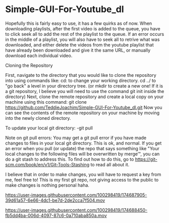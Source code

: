 # Simple-GUI-For-Youtube_dl

 Hopefully this is fairly easy to use, it has a few quirks as of now. When downloading playlists, 
 after the first video is added to the queue, you have to click seek all to add the rest of the playlist to the queue.
 If an error occurs in the middle of a playlist, you will also have to seek all to retrive what was downloaded, and either delete
 the videos from the youtube playlist that have already been downloaded and give it the same URL, or manually download each individual video.

Cloning the Repository

First, navigate to the directory that you would like to clone the repository into using commands like:
cd: to change your working directory.
cd ../ to "go back" a level in your directory tree.
(or mkdir to create a new one! If it is a git repository, I believe you will need to use the command git init inside the directory)
Next, clone the remote repository and create a local copy on your machine using this command:
git clone https://github.com/TeddieJoachim/Simple-GUI-For-Youtube_dl.git
Now you can see the contents of the remote repository on your machine by moving into the newly cloned directory.

To update your local git directory:
-git pull

Note on git pull errors: You may get a git pull error if you have made changes to files in your local git directory. This is ok, and normal. If you get an error when you pull (or update) the repo that says something like "Your local changes to the following files will be overwritten by merge’", you can do a git stash to address this. To find out how to do this, go to https://git-scm.com/book/en/v1/Git-Tools-Stashing to read all about it.


I believe that in order to make changes, you will have to request a key from me, feel free to! This is my first git repo, not giving access to the public to make changes is nothing personal haha.



https://user-images.githubusercontent.com/100298419/174687905-39d61a57-6e66-4dc1-be7d-2de2cca7f504.mov


https://user-images.githubusercontent.com/100298419/174688450-fb5dd4ba-006d-4097-87c6-0a710aba850a.mov



